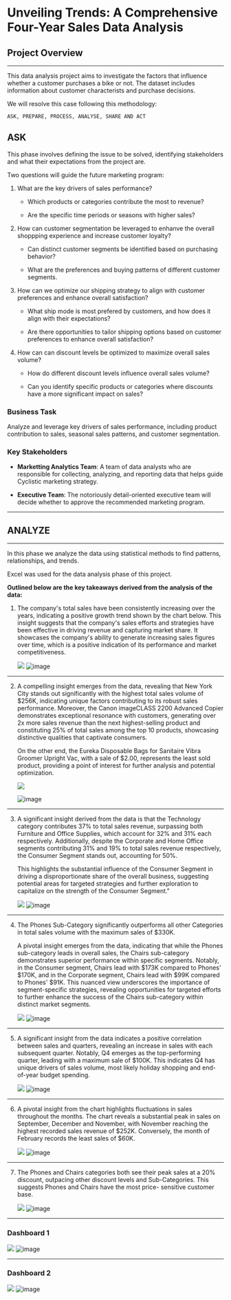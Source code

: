 # Unveiling Trends: A Comprehensive Four-Year Sales Data Analysis

## Project Overview
---
This data analysis project aims to investigate the factors that influence whether a customer purchases a bike or not. The dataset includes information about customer characterists and purchase decisions.

We will resolve this case following this methodology:

`ASK, PREPARE, PROCESS, ANALYSE, SHARE AND ACT`


## **ASK**

This phase involves defining the issue to be solved, identifying stakeholders and what their expectations from the project are.

Two questions will guide the future marketing program:

1. What are the key drivers of sales performance?
   
    - Which products or categories contribute the most to revenue?
  
    - Are the specific time periods or seasons with higher sales?
  
2. How can customer segmentation be leveraged to enhanve the overall shoppping experience and increase customer loyalty?

   - Can distinct customer segments be identified based on purchasing behavior?
     
   - What are the preferences and buying patterns of different customer segments.

3. How can we optimize our shipping strategy to align with customer preferences and enhance overall satisfaction?

   - What ship mode is most prefered by customers, and how does it align with their expectations?
  
   - Are there opportunities to tailor shipping options based on customer preferences to enhance overall satisfaction?
  
4. How can can discount levels be optimized to maximize overall sales volume?

   - How do different discount levels influence overall sales volume?
  
   - Can you identify specific products or categories where discounts have a more significant impact on sales?


### Business Task
Analyze and leverage key drivers of sales performance, including product contribution to sales, seasonal sales patterns, and customer segmentation.

### Key Stakeholders
- **Marketting Analytics Team**: A team of data analysts who are responsible for collecting, analyzing, and reporting data that helps guide Cyclistic marketing strategy.
  
- **Executive Team**: The notoriously detail-oriented executive team will decide whether to approve the recommended marketing program.
---


## **ANALYZE**
---
In this phase we analyze the data using statistical methods to find patterns, relationships, and trends.

Excel was used for the data analysis phase of this project.

**Outlined below are the key takeaways derived from the analysis of the data:**
1. The company's total sales have been consistently increasing over the years, indicating a positive growth trend shown by the chart below.
This insight suggests that the company's sales efforts and strategies have been effective in driving revenue and capturing market share. It showcases the company's ability to generate increasing sales figures over time, which is a positive indication of its performance and market competitiveness.

   ![](Overall_Sales_Trend)
   ![image](https://github.com/ziraefrimpong1/Excel-Project-2/assets/154938134/60fbe522-1d02-4188-94ef-74ff74c231b5)
---

2. A compelling insight emerges from the data, revealing that New York City stands out significantly with the highest total sales volume of $256K, indicating unique factors contributing to its robust sales performance. Moreover, the Canon imageCLASS 2200 Advanced Copier demonstrates exceptional resonance with customers, generating over 2x more sales revenue than the next highest-selling product and constituting 25% of total sales among the top 10 products, showcasing distinctive qualities that captivate consumers.
  
   On the other end, the Eureka Disposable Bags for Sanitaire Vibra Groomer Upright Vac, with a sale of $2.00, represents the least sold product, providing a point of interest for further analysis and potential optimization.
   
   ![](Top_10_Products_and_Cities)

   ![image](https://github.com/ziraefrimpong1/Excel-Project-2/assets/154938134/83bb297a-d956-43d1-a254-5f0a2ea9d17f)

---

3. A significant insight derived from the data is that the Technology category contributes 37% to total sales revenue, surpassing both Furniture and Office Supplies, which account for 32% and 31% each respectively. Additionally, despite the Corporate and Home Office segments contributing 31% and 19% to total sales revenue respectively, the Consumer Segment stands out, accounting for 50%.

   This highlights the substantial influence of the Consumer Segment in driving a disproportionate share of the overall business, suggesting potential areas for targeted strategies and further exploration to capitalize on the strength of the Consumer Segment."

    ![](Sales_Contribution_by_Category_and_Segment)
   ![image](https://github.com/ziraefrimpong1/Excel-Project-2/assets/154938134/6fccdfc9-4cfe-473e-bca6-e48ec3223b13)

---

4. The Phones Sub-Category significantly outperforms all other Categories in total sales volume with the maximum sales of $330K. 

   A pivotal insight emerges from the data, indicating that while the Phones sub-category leads in overall sales, the Chairs sub-category demonstrates superior performance within specific segments. Notably, in the Consumer segment, Chairs lead with $173K compared to Phones' $170K, and in the Corporate segment, Chairs lead with $99K compared to Phones' $91K. This nuanced view underscores the importance of segment-specific strategies, revealing opportunities for targeted efforts to further enhance the success of the Chairs sub-category within distinct market segments.
    
   ![](Preference_from_Top5_Sub-Category)
![image](https://github.com/ziraefrimpong1/Excel-Project-2/assets/154938134/7cae844d-85d6-4bf3-82b4-2bae04c03b90)

---

5. A significant insight from the data indicates a positive correlation between sales and quarters, revealing an increase in sales with each subsequent quarter. Notably, Q4 emerges as the top-performing quarter, leading with a maximum sale of $100K. 
This indicates Q4 has unique drivers of sales volume, most likely holiday shopping and end-of-year budget spending.

   ![](Sales_Performance_by_Quarter)
   ![image](https://github.com/ziraefrimpong1/Excel-Project-2/assets/154938134/71154a8e-e3df-4e66-ab82-e9c21a9d9cd7)

---

6. A pivotal insight from the chart highlights fluctuations in sales throughout the months. The chart reveals a substantial peak in sales on September, December and November, with November reaching the highest recorded sales revenue of $252K. Conversely, the month of February records the least sales of $60K.

   ![](Sales_Trend_by_Month)
   ![image](https://github.com/ziraefrimpong1/Excel-Project-2/assets/154938134/346c8342-063d-48cd-89aa-44c6f15abafe)

---


7. The Phones and Chairs categories both see their peak sales at a 20% discount, outpacing other discount levels and Sub-Categories. This suggests Phones and Chairs have the most price- sensitive customer base.

   ![](Impact_of_Discount_on_Specific_Products)
   ![image](https://github.com/ziraefrimpong1/Excel-Project-2/assets/154938134/20a627ea-271e-4aed-9a13-f77eeecf8423)

---

### **Dashboard 1**

![](Dashboard_1)
![image](https://github.com/ziraefrimpong1/Excel-Project-2/assets/154938134/fa3ce17e-cfdb-4ec8-8d62-cd0867031784)

---

### **Dashboard 2**

![](Dashboard_2)
![image](https://github.com/ziraefrimpong1/Excel-Project-2/assets/154938134/90ebae28-38c7-4f07-ba12-052a22c13dec)
























